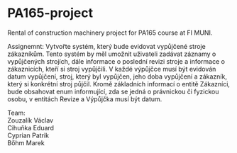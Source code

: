 # PA165-project
Rental of construction machinery project for PA165 course at FI MUNI.

Assignemnt:
Vytvořte systém, který bude evidovat vypůjčené stroje zákazníkům. Tento systém by měl umožnit uživateli zadávat záznamy o vypůjčených strojích, dále informace o poslední revizi stroje a informace o zákaznicích, kteří si stroj vypůjčili. V každé výpůjčce musí být evidován datum vypůjčení, stroj, který byl vypůjčen, jeho doba vypůjčení a zákazník, který si konkrétní stroj půjčil. Kromě základních informací o entitě Zákazníci, bude obsahovat enum informující, zda se jedná o právnickou či fyzickou osobu, v entitách Revize a Výpůjčka musí být datum.

Team:  
Zouzalík Václav  
Cihuňka Eduard  
Cyprian Patrik  
Bőhm Marek  


